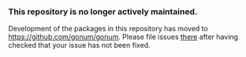 ### This repository is no longer actively maintained.

Development of the packages in this repository has moved to https://github.com/gonum/gonum.
Please file issues [there](https://github.com/gonum/gonum/issues) after having checked that your issue has not been fixed.
